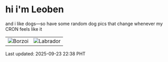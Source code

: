 # hi i'm Leoben

and i like dogs—so have some random dog pics that change whenever my CRON feels like it

|  |  |
|--------|----------|
| ![Borzoi](https://random-dog-vercel.vercel.app/api/random-borzoi?v=1758638319) | ![Labrador](https://random-dog-vercel.vercel.app/api/random-labrador?v=1758638319) |

Last updated: 2025-09-23 22:38 PHT
